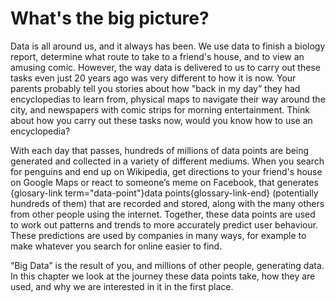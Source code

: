 # What's the big picture?

Data is all around us, and it always has been. We use data to finish a biology report, determine what route to take to a friend's house, and to view an amusing comic.
However, the way data is delivered to us to carry out these tasks even just 20 years ago was very different to how it is now.
Your parents probably tell you stories about how "back in my day” they had encyclopedias to learn from, physical maps to navigate their way around the city, and newspapers with comic strips for morning entertainment.
Think about how you carry out these tasks now, would you know how to use an encyclopedia?

With each day that passes, hundreds of millions of data points are being generated and collected in a variety of different mediums.
When you search for penguins and end up on Wikipedia, get directions to your friend's house on Google Maps or react to someone’s meme on Facebook, that generates {glosary-link term="data-point"}data points{glossary-link-end} (potentially hundreds of them) that are recorded and stored, along with the many others from other people using the internet.
Together, these data points are used to work out patterns and trends to more accurately predict user behaviour.
These predictions are used by companies in many ways, for example to make whatever you search for online easier to find.

“Big Data” is the result of you, and millions of other people, generating data. In this chapter we look at the journey these data points take, how they are used, and why we are interested in it in the first place.
